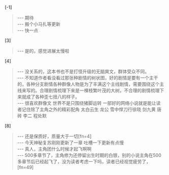 
[-1] 
>--- 期待<br>
>--- 搬个小马扎等更新<br>
>--- 快一点<br>

[3] 
>--- 是的，感觉进展太慢啦<br>

[4] 
>--- 没关系的，这本书也不是打怪升级的无脑爽文，群体受众不同。<br>
>--- 不知道作者看没看过那张种剧情的树状图，好的剧情是要有一个主干的，各种分支剧情各种群像人物是为了丰满这个主线剧情，需要围绕这个主线来写的。合理剧情梳理下来是一棵枝繁叶茂的大树，不合理的剧情梳理下来就成了各种歪七扭八的样子。<br>
>--- 很喜欢群像文  世界不是只围绕猪脚运转  一部好的网络小说就是能让读者记住除了主角之外的精彩配角  太白云生  龙公   雪中悍刀行徐晓   剑九黄  唐砖  李二  程处默<br>

[8] 
>--- 还是保质好，质量大于一切[fn=4]<br>
>--- 今天神秘复苏刚刚更新了一章   吐槽一下更新有点慢<br>
>--- 真人，主角团什么时候才起飞啊啊<br>
>--- 500多章节了，主角修为还停留出生时期的白银，别的小说主角在500多章节后已经起飞了，没为读者考虑一下吗，读者已经视觉疲劳了，[fn=49]<br>
